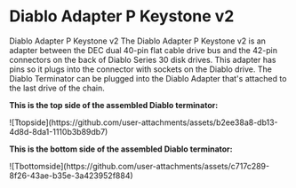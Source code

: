 # Diablo Adapter P Keystone v2
Diablo Adapter P Keystone v2
The Diablo Adapter P Keystone v2 is an adapter between the DEC dual 40-pin flat cable drive bus and the 42-pin connectors on the back of Diablo Series 30 disk drives. This adapter has pins so it plugs into the connector with sockets on the Diablo drive. The Diablo Terminator can be plugged into the Diablo Adapter that's attached to the last drive of the chain. 
<p><b>This is the top side of the assembled Diablo terminator:</b></p>
![Ttopside](https://github.com/user-attachments/assets/b2ee38a8-db13-4d8d-8da1-1110b3b89db7)

<p><b>This is the bottom side of the assembled Diablo terminator:</b></p>
![Tbottomside](https://github.com/user-attachments/assets/c717c289-8f26-43ae-b35e-3a423952f884)
